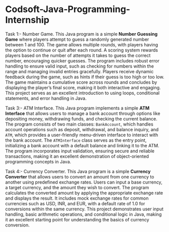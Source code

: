 # Codsoft-Java-Programming-Internship

Task 1:- Number Game. 
This Java program is a simple **Number Guessing Game** where players attempt to guess a randomly generated number between 1 and 100. The game allows multiple rounds, with players having the option to continue or quit after each round. A scoring system rewards players based on the number of attempts it takes to guess the correct number, encouraging quicker guesses. The program includes robust error handling to ensure valid input, such as checking for numbers within the range and managing invalid entries gracefully. Players receive dynamic feedback during the game, such as hints if their guess is too high or too low. The game maintains a cumulative score across rounds and concludes by displaying the player’s final score, making it both interactive and engaging. This project serves as an excellent introduction to using loops, conditional statements, and error handling in Java.

Task 3:- ATM Interface. 
This Java program implements a simple **ATM Interface** that allows users to manage a bank account through options like depositing money, withdrawing funds, and checking the current balance. The program consists of two main classes: `BankAccount`, which handles account operations such as deposit, withdrawal, and balance inquiry, and `ATM`, which provides a user-friendly menu-driven interface to interact with the bank account. The `ATMInterface` class serves as the entry point, initializing a bank account with a default balance and linking it to the ATM. The program incorporates input validation, ensuring secure and reliable transactions, making it an excellent demonstration of object-oriented programming concepts in Java.

Task 4:- Currency Converter. 
This Java program is a simple **Currency Converter** that allows users to convert an amount from one currency to another using predefined exchange rates. Users can input a base currency, a target currency, and the amount they wish to convert. The program calculates the converted amount by applying the appropriate exchange rate and displays the result. It includes mock exchange rates for common currencies such as USD, INR, and EUR, with a default rate of 1.0 for conversions within the same currency. This project demonstrates user input handling, basic arithmetic operations, and conditional logic in Java, making it an excellent starting point for understanding the basics of currency conversion.
